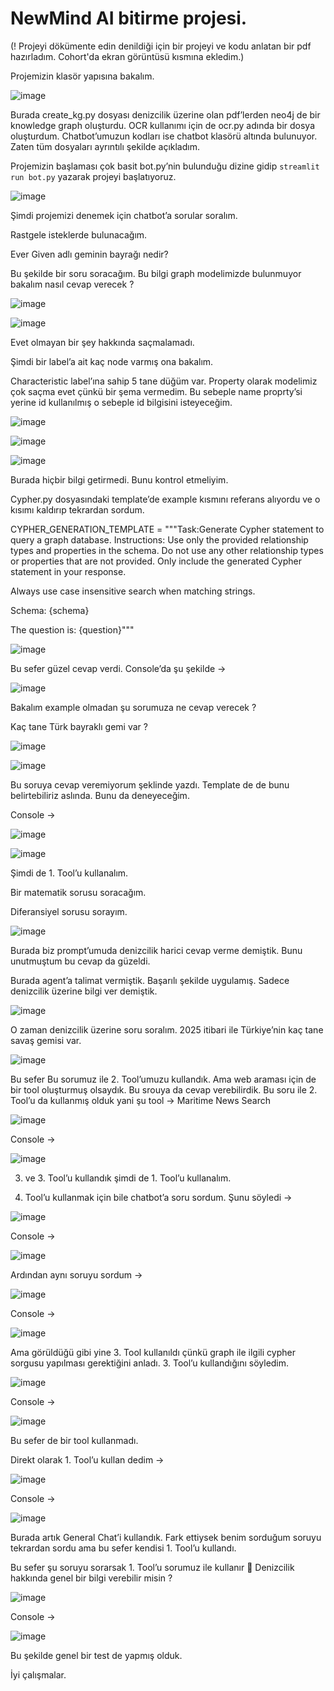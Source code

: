 # NewMind AI bitirme projesi.

(! Projeyi dökümente edin denildiği için bir projeyi ve kodu anlatan bir pdf hazırladım. Cohort'da ekran görüntüsü kısmına ekledim.)

Projemizin klasör yapısına bakalım. 

 ![image](https://github.com/user-attachments/assets/3980038c-2fb8-4e8c-927a-82dda106bb9b)


Burada create_kg.py dosyası denizcilik üzerine olan pdf’lerden neo4j de bir knowledge graph oluşturdu. OCR kullanımı için de ocr.py adında bir dosya oluşturdum. Chatbot’umuzun kodları ise chatbot klasörü altında bulunuyor.  Zaten tüm dosyaları ayrıntılı şekilde açıkladım. 

Projemizin başlaması çok basit bot.py’nin bulunduğu dizine gidip ```streamlit run bot.py``` yazarak projeyi başlatıyoruz.
 
 ![image](https://github.com/user-attachments/assets/832c18d4-bb76-4b31-b795-7bc32678cc43)


Şimdi projemizi denemek için chatbot’a sorular soralım.

Rastgele isteklerde bulunacağım. 

Ever Given adlı geminin bayrağı nedir?

Bu şekilde bir soru soracağım. Bu bilgi graph modelimizde bulunmuyor bakalım nasıl cevap verecek ?

![image](https://github.com/user-attachments/assets/0b83e732-109c-4434-ac2a-7e0fe7847d3e)
 
![image](https://github.com/user-attachments/assets/b2a2d6fa-f8f9-49c5-be76-1b935c06c50d)

 

Evet olmayan bir şey hakkında saçmalamadı. 

Şimdi bir label’a ait kaç node varmış ona bakalım.

Characteristic label’ına sahip 5 tane düğüm var. Property olarak modelimiz çok saçma evet çünkü bir şema vermedim. Bu sebeple name proprty’si yerine id kullanılmış o sebeple id bilgisini isteyeceğim. 
 
 
![image](https://github.com/user-attachments/assets/d3ce7b44-bf4d-4d91-a2b0-29d6f0c39e98)

 ![image](https://github.com/user-attachments/assets/b0139833-9634-412c-bc1b-eadb886edbf6)

![image](https://github.com/user-attachments/assets/6b756801-4bcb-4c7f-a189-a7c9219a4188)


Burada hiçbir bilgi getirmedi. Bunu kontrol etmeliyim. 

Cypher.py dosyasındaki  template’de example kısmını referans alıyordu ve o kısımı kaldırıp tekrardan sordum.



CYPHER_GENERATION_TEMPLATE = """Task:Generate Cypher statement to query a graph database.
Instructions:
Use only the provided relationship types and properties in the schema.
Do not use any other relationship types or properties that are not provided.
Only include the generated Cypher statement in your response.

Always use case insensitive search when matching strings.

Schema:
{schema}

The question is:
{question}"""


![image](https://github.com/user-attachments/assets/be9324e8-b06b-4276-8fa9-1eef33868d33)

 
Bu sefer güzel cevap verdi. 
Console’da şu şekilde ->

 ![image](https://github.com/user-attachments/assets/dc44d798-16af-42a5-80a0-ae2a4785ed46)


Bakalım example olmadan şu sorumuza ne cevap verecek ?

Kaç tane Türk bayraklı gemi var ?

 ![image](https://github.com/user-attachments/assets/53ffd963-b23b-4803-8acd-6798b30f6fad)

![image](https://github.com/user-attachments/assets/1265b57e-cc41-4e2c-9ea1-43c5b4a6a0d7)


Bu soruya cevap veremiyorum şeklinde yazdı. Template de de bunu belirtebiliriz aslında. Bunu da deneyeceğim. 

Console -> 

 
![image](https://github.com/user-attachments/assets/097b8904-58a0-40b2-8d94-a8c4f5174ab0)

![image](https://github.com/user-attachments/assets/28c424e1-3f9d-445d-af42-d11df09514fa)


Şimdi de 1. Tool’u kullanalım. 

Bir matematik sorusu soracağım.

Diferansiyel sorusu sorayım.

 ![image](https://github.com/user-attachments/assets/ef96d6da-4903-4b08-ab68-086bd12e83d7)


Burada biz prompt’umuda denizcilik harici cevap verme demiştik. Bunu unutmuştum bu cevap da güzeldi.

Burada agent’a talimat vermiştik. Başarılı şekilde uygulamış. Sadece denizcilik üzerine bilgi ver demiştik. 

 ![image](https://github.com/user-attachments/assets/abc51271-5fd9-4078-82cf-0d961261fc9e)


O zaman denizcilik üzerine soru soralım. 
2025 itibari ile Türkiye’nin kaç tane savaş gemisi var. 

![image](https://github.com/user-attachments/assets/5f11595c-92b1-4eb4-a484-40fae526e6dc)

 

Bu sefer Bu sorumuz ile 2. Tool’umuzu kullandık. Ama web araması için de bir tool oluşturmuş olsaydık. Bu srouya da cevap verebilirdik. Bu soru ile 2. Tool’u da kullanmış olduk yani şu tool -> Maritime News Search

![image](https://github.com/user-attachments/assets/53c1aad9-0c7d-498d-b23f-b0a5b16bb527)

 
Console ->
 
![image](https://github.com/user-attachments/assets/00372bf0-156b-4e5c-9247-c0fd3f94f546)


3.	ve 3. Tool’u kullandık şimdi de 1. Tool’u kullanalım. 

1.	Tool’u kullanmak için bile chatbot’a soru sordum. Şunu söyledi ->

![image](https://github.com/user-attachments/assets/b161ce60-987b-4c36-9760-225c3aaaf496)

 
Console ->
 
![image](https://github.com/user-attachments/assets/ae70ba83-9c3b-45b0-a492-995076813f63)

Ardından aynı soruyu sordum ->

 ![image](https://github.com/user-attachments/assets/b204c16e-1920-4776-aea0-d5c13fa18d21)


Console ->
 
![image](https://github.com/user-attachments/assets/d50ac209-773c-4fa9-89e6-ec1763443ed5)

Ama görüldüğü gibi yine 3. Tool kullanıldı çünkü graph ile ilgili cypher sorgusu yapılması gerektiğini anladı. 3. Tool’u kullandığını söyledim. 

  ![image](https://github.com/user-attachments/assets/7955583b-83a4-4aa1-8037-8cb7958e19dd)


Console ->

 ![image](https://github.com/user-attachments/assets/bff0754f-848c-4ddf-afd5-6825bdcb0283)


Bu sefer de bir tool kullanmadı.

Direkt olarak 1. Tool’u kullan dedim ->

 ![image](https://github.com/user-attachments/assets/23923586-ade4-4684-9cb3-7e5d2c4d1917)


Console ->

 ![image](https://github.com/user-attachments/assets/3e2ed4f7-538e-4c0d-8cce-10bf4ce956ec)


Burada artık General Chat’i kullandık. Fark ettiysek benim sorduğum soruyu tekrardan sordu ama bu sefer kendisi 1. Tool’u kullandı. 

Bu sefer şu soruyu sorarsak 1. Tool’u sorumuz ile kullanır  Denizcilik hakkında genel bir bilgi verebilir misin ? 

![image](https://github.com/user-attachments/assets/0b8cea36-1cdf-4db3-bc45-f62f8d5b4f8c)



Console ->

![image](https://github.com/user-attachments/assets/d25c3979-e9aa-4760-9f5b-f5ed470167ca)
 
Bu şekilde genel bir test de yapmış olduk. 

İyi çalışmalar.
